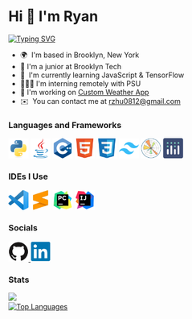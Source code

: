 # Hi 👋 I'm Ryan
[![Typing SVG](https://readme-typing-svg.demolab.com?font=Fira+Code&size=15&pause=1000&random=true&width=300&height=25&lines=3+Years+Coding+Experience;Python+%2F+Java+Enthusiast;Student+Developer;Learning+and+growing+%F0%9F%92%AA%F0%9F%8F%BB)](https://git.io/typing-svg)

* 🌍  I'm based in Brooklyn, New York
* 🏫  I'm a junior at Brooklyn Tech
* 🧠  I'm currently learning JavaScript & TensorFlow
* 🧑🏻‍💻  I'm interning remotely with PSU
* 🚀  I'm working on [Custom Weather App](http://github.com/rzhu-0812/Weather-App)
* ✉️  You can contact me at [rzhu0812@gmail.com](mailto:rzhu0812@gmail.com)


### Languages and Frameworks

<p align="left">
  <a href="https://www.python.org/" target="_blank" rel="noreferrer"><img src="https://github.com/rzhu-0812/rzhu-0812/blob/main/Logos/Languages/python.png" width="40" height="40" alt="Python" /></a>
  <a href="https://www.oracle.com/java/" target="_blank" rel="noreferrer"><img src="https://github.com/rzhu-0812/rzhu-0812/blob/main/Logos/Languages/java.png" width="40" height="40" alt="Java" /></a>
  <a href="https://docs.microsoft.com/en-us/cpp/?view=msvc-170" target="_blank" rel="noreferrer"><img src="https://github.com/rzhu-0812/rzhu-0812/blob/main/Logos/Languages/cpp.png" width="40" height="40" alt="C++" /></a>
  <a href="https://developer.mozilla.org/en-US/docs/Glossary/HTML5" target="_blank" rel="noreferrer"><img src="https://github.com/rzhu-0812/rzhu-0812/blob/main/Logos/Languages/html5.png" width="40" height="40" alt="HTML5" /></a>
  <a href="https://www.w3.org/TR/CSS/#css" target="_blank" rel="noreferrer"><img src="https://github.com/rzhu-0812/rzhu-0812/blob/main/Logos/Languages/css3.png" width="40" height="40" alt="CSS3" /></a>
  <a href="https://tailwindcss.com/" target="_blank" rel="noreferrer"><img src="https://github.com/rzhu-0812/rzhu-0812/blob/main/Logos/Frameworks/tailwind.png" width="40" height="40" alt="TailwindCSS" /></a>
  <a href="https://matplotlib.org/" target="_blank" rel="noreferrer"><img src="https://github.com/rzhu-0812/rzhu-0812/blob/main/Logos/Frameworks/matplotlib.png" wodth="40" height="40" alt="MatPlotLib" /></a>
  <a href="https://plotly.com/" target="_blank" rel="noreferrer"><img src="https://github.com/rzhu-0812/rzhu-0812/blob/main/Logos/Frameworks/plotly.png" width="40" height="40" alt="Plotly" /></a>
</p>


### IDEs I Use

<p align="left">
  <a href="https://code.visualstudio.com/" target="_blank" rel="noreferrer"><img src="https://github.com/rzhu-0812/rzhu-0812/blob/main/Logos/IDEs/vscode.png" width="40" height="40" alt="VS Code" /></a>
  <a href="https://www.sublimetext.com/" target="_blank" rel="noreferrer"><img src="https://github.com/rzhu-0812/rzhu-0812/blob/main/Logos/IDEs/sublime.png" width="40" height="40" alt="VS Code" /></a>
  <a href="https://www.jetbrains.com/pycharm/" target="_blank" rel="noreferrer"><img src="https://github.com/rzhu-0812/rzhu-0812/blob/main/Logos/IDEs/pycharm.png" width="40" height="40" alt="Sublime Text" /></a>
  <a href="https://www.jetbrains.com/idea/" target="_blank" rel="noreferrer"><img src="https://github.com/rzhu-0812/rzhu-0812/blob/main/Logos/IDEs/intellij.png" width="40" height="40" alt="Sublime Text" /></a>
</p>


### Socials

<p align="left">   
  <a href="https://www.github.com/rzhu-0812" target="_blank" rel="noreferrer">
    <picture>
      <source media="(prefers-color-scheme: dark)" srcset="https://github.com/rzhu-0812/rzhu-0812/blob/main/Logos/Social/github-dark.png" />
      <source media="(prefers-color-scheme: light)" srcset="https://github.com/rzhu-0812/rzhu-0812/blob/main/Logos/Social/github.png" /> <img src="https://github.com/rzhu-0812/rzhu-0812/blob/main/Logos/Social/github.png" width="40" height="40" />
    </picture>
  </a>
  <a href="https://www.linkedin.com/in/ryan-zhu-b1310532a" target="_blank" rel="noreferrer">
    <img src="https://github.com/rzhu-0812/rzhu-0812/blob/main/Logos/Social/linkedin.png" width="40" height="40" />
  </a>
</p>


### Stats

<p>
  <a href="https://www.github.com/rzhu-0812" target="_blank">
    <picture>
      <source media="(prefers-color-scheme: dark)" srcset="https://github-readme-streak-stats.herokuapp.com?user=rzhu-0812&theme=dark&background=0d1217&hide_border=true" />
      <source media="(prefers-color-scheme: light)" srcset="https://github-readme-streak-stats.herokuapp.com?user=rzhu-0812&hide_border=true" />
      <img src="https://github-readme-streak-stats.herokuapp.com?user=rzhu-0812&hide_border=true" />
    </picture> 
  </a>
  
  <br />
  
  <a href="https://www.github.com/rzhu-0812" target="_blank">
    <picture>
      <source media="(prefers-color-scheme: dark)" 
              srcset="https://github-readme-stats.vercel.app/api/top-langs/?username=rzhu-0812&langs_count=10&title_color=f97316&text_color=ffffff&icon_color=facc15&bg_color=0d1217&hide_border=true&locale=en&custom_title=Top%20%Languages" />
      <source media="(prefers-color-scheme: light)" 
              srcset="https://github-readme-stats.vercel.app/api/top-langs/?username=rzhu-0812&langs_count=10&title_color=f97316&text_color=1c1917&icon_color=facc15&bg_color=ffffff&hide_border=true&locale=en&custom_title=Top%20%Languages" />
      <img src="https://github-readme-stats.vercel.app/api/top-langs/?username=rzhu-0812&langs_count=10&title_color=f97316&text_color=ffffff&icon_color=facc15&bg_color=1c1917&hide_border=true&locale=en&custom_title=Top%20%Languages" alt="Top Languages" />
    </picture>
</a>
</p>
